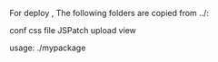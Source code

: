 For deploy , The following folders are copied from ../:

conf
css
file
JSPatch
upload
view

usage:
./mypackage